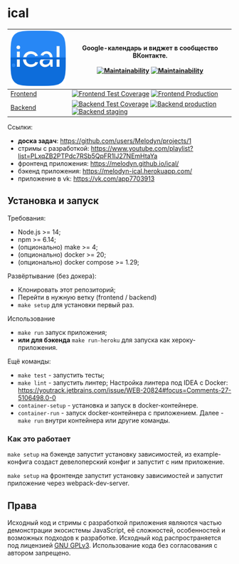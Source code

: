 # ical

|![логотип](logo.png)|<center>Google-календарь и виджет в сообщество ВКонтакте.<br/><br/> [![Maintainability](https://img.shields.io/badge/vk%20mini%20app-open-blue)](https://vk.com/app7703913) [![Maintainability](https://api.codeclimate.com/v1/badges/e23f92e76fd6a091df61/maintainability)](https://codeclimate.com/github/Melodyn/iCal/maintainability) </center>
|---|---|
|[Frontend](https://github.com/Melodyn/ical/tree/frontend)|[![Frontend Test Coverage](https://api.codeclimate.com/v1/badges/e23f92e76fd6a091df61/test_coverage)](https://codeclimate.com/github/Melodyn/iCal/test_coverage) [![Frontend Production](../../actions/workflows/frontend.yml/badge.svg?branch=frontend)](../../actions/workflows/frontend.yml?query=workflow%3A"Frontend+Production")
|[Backend](https://github.com/Melodyn/ical/tree/backend)|[![Backend Test Coverage](https://codecov.io/gh/Melodyn/ical/branch/main/graph/badge.svg?token=XVWH9NL1PW)](https://codecov.io/gh/Melodyn/ical) [![Backend production](../../workflows/Production%20CI/badge.svg)](../../actions?query=workflow%3A"Production+CI") [![Backend staging](../../workflows/Staging%20CI/badge.svg)](../../actions?query=workflow%3A"Staging+CI")


Ссылки:
* **доска задач**: https://github.com/users/Melodyn/projects/1
* стримы с разработкой: https://www.youtube.com/playlist?list=PLxqZB2PTPdc7RSb5QpFR1lJ27NEmHtaYa
* фронтенд приложения: https://melodyn.github.io/ical/
* бэкенд приложения: https://melodyn-ical.herokuapp.com/
* приложение в vk: https://vk.com/app7703913

## Установка и запуск

Требования:
* Node.js >= 14;
* npm >= 6.14;
* (опционально) make >= 4;
* (опционально) docker >= 20;
* (опционально) docker compose >= 1.29;

Развёртывание (без докера):
* Клонировать этот репозиторий;
* Перейти в нужную ветку (frontend / backend)
* `make setup` для установки первый раз.

Использование
* `make run` запуск приложения;
* **или для бэкенда** `make run-heroku` для запуска как хероку-приложения.

Ещё команды:
* `make test` - запустить тесты;
* `make lint` - запустить линтер; Настройка линтера под IDEA с Docker: https://youtrack.jetbrains.com/issue/WEB-20824#focus=Comments-27-5106498.0-0
* `container-setup` - установка и запуск в docker-контейнере.
* `container-run` - запуск docker-контейнера с приложением. Далее - `make run` внутри контейнера или другие команды.


### Как это работает

`make setup` на бэкенде запустит установку зависимостей, из example-конфига создаст девелоперский конфиг и запустит с ним приложение.

`make setup` на фронтенде запустит установку зависимостей и запустит приложение через webpack-dev-server.


## Права

Исходный код и стримы с разработкой приложения являются частью демонстрации экосистемы JavaScript, её сложностей, особенностей и возможных подходов к разработке. Исходный код распространяется под лицензией [GNU GPLv3](./LICENSE.txt). Использование кода без согласования с автором запрещено. 
